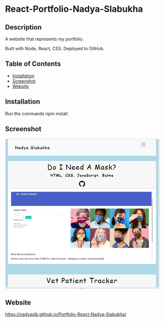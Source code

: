 # React-Portfolio-Nadya-Slabukha
  ## Description
A website that represents my portfolio.

Built with Node, React, CSS. Deployed to GitHub.

  ## Table of Contents
  - [Installation](#installation)
  - [Screenshot](#screenshot)
  - [Website](#website)

  ## Installation
  Run the commands  npm install.

  ## Screenshot
  ![Screenshot](https://github.com/NadyaSlb/Portfolio-React-Nadya-Slabukha/blob/main/src/images/Screenshot.jpg)

  ## Website
 https://nadyaslb.github.io/Portfolio-React-Nadya-Slabukha/
